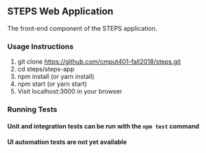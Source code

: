 ## STEPS Web Application  

The front-end component of the STEPS application.  

### Usage Instructions
1. git clone https://github.com/cmput401-fall2018/steps.git
2. cd steps/steps-app
3. npm install (or yarn install)
4. npm start (or yarn start)
5. Visit localhost:3000 in your browser

### Running Tests
#### Unit and integration tests can be run with the `npm test` command
#### UI automation tests are not yet available